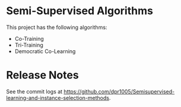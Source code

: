 Semi-Supervised Algorithms
=============
This project has the following algorithms:
- Co-Training
- Tri-Training
- Democratic Co-Learning


Release Notes
=============

See the commit logs at https://github.com/dpr1005/Semisupervised-learning-and-instance-selection-methods.